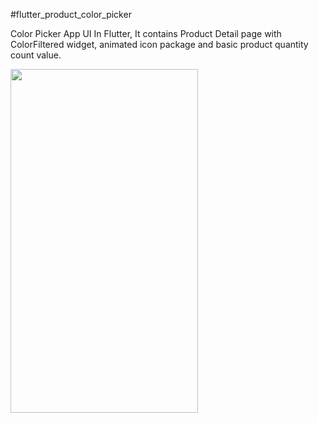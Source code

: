 #flutter_product_color_picker

Color Picker App UI In Flutter, It contains Product Detail page with  ColorFiltered widget, animated icon package and basic product quantity count value.


<img src="https://github.com/lastoyster/color_chair_ui/assets/55477266/8bb1bfd1-7507-4299-84a5-7d59254e6a36" width="300" height="550" />


